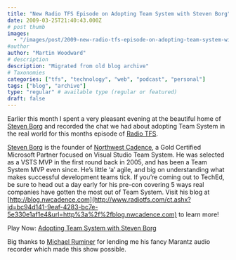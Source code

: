 ```yaml
---
title: "New Radio TFS Episode on Adopting Team System with Steven Borg"
date: 2009-03-25T21:40:43.000Z
# post thumb
images:
  - "/images/post/2009-new-radio-tfs-episode-on-adopting-team-system-with-steven-borg.jpg"
#author
author: "Martin Woodward"
# description
description: "Migrated from old blog archive"
# Taxonomies
categories: ["tfs", "technology", "web", "podcast", "personal"]
tags: ["blog", "archive"]
type: "regular" # available type (regular or featured)
draft: false
---
```

[](http://www.radiotfs.com/2009/03/25/AdoptingTeamSystemWithStevenBorg.aspx) Earlier this month I spent a very pleasant evening at the beautiful home of [Steven Borg](http://blog.nwcadence.com/) and recorded the chat we had about adopting Team System in the real world for this months episode of [Radio TFS](http://www.radiotfs.com).  

[Steven Borg](http://blog.nwcadence.com/) is the founder of [Northwest Cadence](http://www.nwcadence.com/), a Gold Certified Microsoft Partner focused on Visual Studio Team System.  He was selected as a VSTS MVP in the first round back in 2005, and has been a Team System MVP even since. He’s little ‘a’ agile, and big on understanding what makes successful development teams tick.  If you’re coming out to TechEd, be sure to head out a day early for his pre-con covering 5 ways real companies have gotten the most out of Team System.  Visit his blog at [http://blog.nwcadence.com](http://www.radiotfs.com/ct.ashx?id=bc94d141-9eaf-4283-bc7e-5e330e1af1e4&url=http%3a%2f%2fblog.nwcadence.com) to learn more!     

Play Now: [Adopting Team System with Steven Borg](http://www.radiotfs.com/ct.ashx?id=bc94d141-9eaf-4283-bc7e-5e330e1af1e4&url=http%3a%2f%2ffeedproxy.google.com%2f%7er%2fradiotfs%2f%7e5%2fi1-NQOtWtwk%2fradiotfs_018.mp3)   

Big thanks to [Michael Ruminer](http://www.radiotfs.com/ct.ashx?id=bc94d141-9eaf-4283-bc7e-5e330e1af1e4&url=http%3a%2f%2fmanicprogrammer.com%2fcs%2fblogs%2fmichaelruminer%2f) for lending me his fancy Marantz audio recorder which made this show possible.